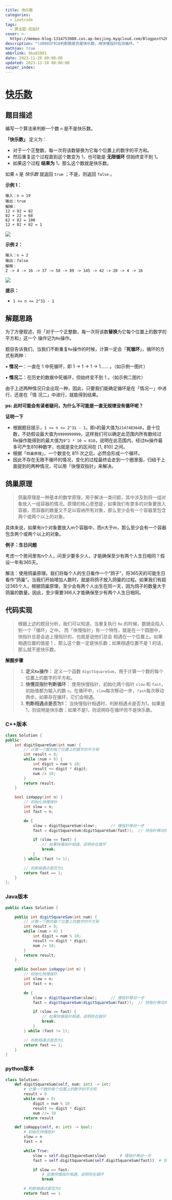 ```yaml
---
title: 快乐数
categories:
  - Leetcode
tags:
  - 算法题-双指针
cover: >-
  https://memoo-blog-1314753088.cos.ap-beijing.myqcloud.com/Blogpost%2FpostImage-16.webp
description: "\U0001F916判断数是否是快乐数，用快慢指针检测循环。"
mathjax: true
abbrlink: 9ba82001
date: 2023-11-28 00:00:00
updated: 2023-11-28 00:00:00
swiper_index:
---
```

# [快乐数](https://leetcode.cn/problems/happy-number/)

## 题目描述

编写一个算法来判断一个数 `n` 是不是快乐数。

**「快乐数」** 定义为：

- 对于一个正整数，每一次将该数替换为它每个位置上的数字的平方和。
- 然后重复这个过程直到这个数变为 1，也可能是 **无限循环** 但始终变不到 1。
- 如果这个过程 **结果为** 1，那么这个数就是快乐数。

如果 `n` 是 *快乐数* 就返回 `true` ；不是，则返回 `false` 。

**示例 1：**

```
输入：n = 19
输出：true
解释：
12 + 92 = 82
82 + 22 = 68
62 + 82 = 100
12 + 02 + 02 = 1
```

![](https://memoo-blog-1314753088.cos.ap-beijing.myqcloud.com/Leetcode%2F202-%E5%BF%AB%E4%B9%90%E6%95%B0%2F%E7%A4%BA%E4%BE%8B%E4%B8%80.png)

**示例 2：**

```
输入：n = 2
输出：false
解释：
2 -> 4 -> 16 -> 37 -> 58 -> 89 -> 145 -> 42 -> 20 -> 4 -> 16
```

![](https://memoo-blog-1314753088.cos.ap-beijing.myqcloud.com/Leetcode%2F202-%E5%BF%AB%E4%B9%90%E6%95%B0%2F%E7%A4%BA%E4%BE%8B%E4%BA%8C.png)

**提示：**

- `1 <= n <= 2^31 - 1`

## 解题思路

为了⽅便叙述，将「对于⼀个正整数，每⼀次将该数**替换**为它每个位置上的数字的平⽅和」这⼀个 操作记为`Re`操作。

题⽬告诉我们，当我们不断重复`Re`操作的时候，计算⼀定会「**死循环**」，循环的⽅式有两种： 

▪ **情况⼀**：⼀直在 1 中死循环，即 1 -> 1 -> 1 -> 1...... 。（如示例一图片）

▪ **情况⼆**：在历史的数据中死循环，但始终变不到 1 。（如示例二图片）

由于上述两种情况只会出现⼀种，因此，只要我们能确定循环是在「情况⼀」中进⾏，还是在「情 况⼆」中进⾏，就能得到结果。

**ps: 此时可能会有读者疑问，为什么不可能是一直无规律没有循环呢？**

**证明一下**

- 根据题目提示，`1 <= n <= 2^31 - 1`，即`n`的最大值为`2147483648`，是十位数，不妨假设最大值为`9999999999`，这样我们可以确定此范围内所有数经过Re操作能得到的最大值为`9^2 * 10 = 810`，说明在此范围内，经过`Re`操作最多可产生810种数字，也就是变化的区间在 [1, 810] 之间。
- 根据「`鸽巢原理`」，⼀个数变化 811 次之后，必然会形成⼀个循环。
- 因此不存在无限不循环的情况，变化的过程最终会⾛到⼀个圈⾥⾯，归结于上面提到的两种情况，可以⽤「快慢双指针」来解决。

## 鸽巢原理

> 鸽巢原理是一种基本的数学原理，用于解决一类问题，其中涉及到将一组对象放入一组容器的情况。原理的核心思想是，如果我们有更多的对象要放入容器，而容器的数量又不足以容纳所有对象，那么至少会有一个容器里包含两个或两个以上的对象。
>

具体来说，如果有n个对象要放入m个容器中，而n大于m，那么至少会有一个容器包含两个或两个以上的对象。

**例子：生日问题**

考虑一个房间里有n个人，问至少要多少人，才能确保至少有两个人生日相同？假设一年有365天。

解法：使用鸽巢原理。我们将每个人的生日看作一个“鸽子”，将365天的可能生日看作“鸽巢”。当我们开始增加人数时，就是将鸽子放入鸽巢的过程。如果我们有超过365个人，根据鸽巢原理，至少会有两个人出生在同一天，因为鸽子的数量大于鸽巢的数量。因此，至少需要366人才能确保至少有两个人生日相同。

## 代码实现

> 根据上述的题⽬分析，我们可以知道，当重复执⾏ `Re` 的时候，数据会陷⼊到⼀个「循环」之中。 ⽽「快慢指针」有⼀个特性，就是在⼀个圆圈中，快指针总是会追上慢指针的，也就是说他们总会 相遇在⼀个位置上。如果相遇位置的值是 1 ，那么这个数⼀定是快乐数；如果相遇位置不是 1 的话，那么就不是快乐数。

**解题步骤**

> 1. **定义`Re`操作：** 定义一个函数 `digitSquareSum`，用于计算一个数的每个位置上的数字的平方和。
> 2. **快慢双指针判断循环：** 使用快慢指针，初始化两个指针 `slow` 和 `fast`，初始值都为输入的数 `n`。在循环中，`slow`每次移动一步，`fast`每次移动两步。如果存在循环，它们会相遇。
> 3. **判断相遇点是否为1：** 当快慢指针相遇时，判断相遇点是否为1。如果是1，则说明是快乐数；如果不是1，则说明存在循环但不是快乐数。

### C++版本

```cpp
class Solution {
public:
    int digitSquareSum(int num) {
        // 计算一个数的每个位置上的数字的平方和
        int result = 0;
        while (num > 0) {
            int digit = num % 10;
            result += digit * digit;
            num /= 10;
        }
        return result;
    }

    bool isHappy(int n) {
        // 初始化快慢指针
        int slow = n;
        int fast = n;

        do {
            slow = digitSquareSum(slow);      // 慢指针移动一步
            fast = digitSquareSum(digitSquareSum(fast));  // 快指针移动两步

            if (slow == fast) {
                // 如果快慢指针相遇，说明存在循环
                break;
            }
        } while (fast != 1);

        // 判断相遇点是否为1
        return fast == 1;
    }
};
```

### Java版本

```java
public class Solution {

    public int digitSquareSum(int num) {
        // 计算一个数的每个位置上的数字的平方和
        int result = 0;
        while (num > 0) {
            int digit = num % 10;
            result += digit * digit;
            num /= 10;
        }
        return result;
    }

    public boolean isHappy(int n) {
        // 初始化快慢指针
        int slow = n;
        int fast = n;

        do {
            slow = digitSquareSum(slow);      // 慢指针移动一步
            fast = digitSquareSum(digitSquareSum(fast));  // 快指针移动两步

            if (slow == fast) {
                // 如果快慢指针相遇，说明存在循环
                break;
            }
        } while (fast != 1);

        // 判断相遇点是否为1
        return fast == 1;
    }
}
```

### python版本

```python
class Solution:
    def digitSquareSum(self, num: int) -> int:
        # 计算一个数的每个位置上的数字的平方和
        result = 0
        while num > 0:
            digit = num % 10
            result += digit * digit
            num //= 10
        return result

    def isHappy(self, n: int) -> bool:
        # 初始化快慢指针
        slow = n
        fast = n

        while True:
            slow = self.digitSquareSum(slow)      # 慢指针移动一步
            fast = self.digitSquareSum(self.digitSquareSum(fast))  # 快指针移动两步

            if slow == fast:
                # 如果快慢指针相遇，说明存在循环
                break

        # 判断相遇点是否为1
        return fast == 1
```

